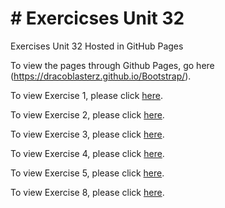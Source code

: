 # # Exercicses Unit 32
Exercises Unit 32 Hosted in GitHub Pages

To view the pages through Github Pages, go here (https://dracoblasterz.github.io/Bootstrap/).

To view Exercise 1, please click [here](./Eje1/Ej1.html).

To view Exercise 2, please click [here](./Eje2/Ej2.html).

To view Exercise 3, please click [here](./Eje3/Ej3.html).

To view Exercise 4, please click [here](./Eje4/Ej4.html).

To view Exercise 5, please click [here](./Eje5/Ej5.html).

To view Exercise 8, please click [here](./Eje8/Ej8.html).

